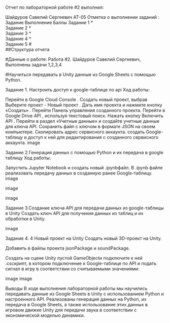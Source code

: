 Отчет по лабораторной работе #2 выполнил:

Шайдуров Савелий Сергеевич
АТ-05 Отметка о выполнении заданий :
Задание	Выполнение	Баллы
Задание 1	*	
Задание 2	*	
Задание 3	*	
Задание 4	*	
Задание 5	#	
##Структура отчета

#Данные о работе: Работа #2. Шайдуров Савелий Сергеевич, Выполнены задачи 1,2,3,4

#Научиться передавать в Unity данные из Google Sheets с помощью Python.

Задание 1. Настроить доступ к google-таблице по api
Ход работы:

Перейти в Google Cloud Console .
Создать новый проект, выбрав Выберите проект - Новый проект .
Дать имя проекта и нажмите кнопку «Создать» .
Перейти Панель управления созданного проекта.
Перейти в Google Drive API , используя текстовый поиск.
Нажать кнопку Включить API .
Перейти в раздел «Учетные данные» и создайте учетные данные для ключа API.
Сохранить файл с ключом в формате JSON на своем компьютере.
Скопировать адрес сервисного аккаунта.
создать Google-таблицу и доступ к ней для редактирования с созданного сервисного аккаунта.
image

Задание 2.Генерация данных с помощью Python и их передача в google таблицу
Ход работы:

Запустить Jupyter Notebook и создать новый .ipynbфайл.
В .ipynb файле реализовать передачу данных в созданную ранее Google-таблицу.
image

image

image

Задание 3.Создание ключа API для передачи данных из google-таблицы в Unity
Создать ключ API для получения данных из таблиц и их обработки в Unity.

image

Задание 4. 4 Новый проект на Unity
Создать новый 3D-проект на Unity.

Добавить в файлы проекта jsonPackage и soundPackage.

Создать на сцене Unity пустой GameObjectи подключите к ней .csскрипт, в котором подключение к Google-таблице по API и подать сигнал в игру в соответствии со считываемыми значениями:

image image

Выводы
В ходе выполнения лабораторной работы мы научились передавать данные из Google Sheets в Unity с использованием Python и настроенного API. Реализованы генерация данных на Python, их передача в Google Sheets, а также использование этих данных в игровом движке Unity для передачи звука в соответствии с экономической моделью динамики.
